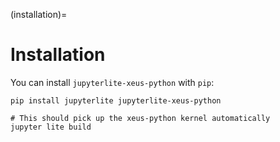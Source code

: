 (installation)=

# Installation

You can install `jupyterlite-xeus-python` with `pip`:

```
pip install jupyterlite jupyterlite-xeus-python

# This should pick up the xeus-python kernel automatically
jupyter lite build
```
